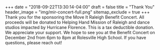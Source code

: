 +++
date = "2018-09-22T13:30:14-04:00"
draft = false
title = "Thank You"
header_image = "img/mir-concert-full.png"
sitemap_exclude = true
+++
Thank you for the sponsoring the Move It Raleigh Benefit Concert.  All proceeds will be donated to Helping Hand Mission of Raleigh and dance studios impacted by Hurricane Florence.
This is a tax deductible donation.
We appreciate your support.  We hope to see you at the Benefit Concert on December 2nd from 6pm to 8pm at Rolesville High School.
If you have questions, please reach out!